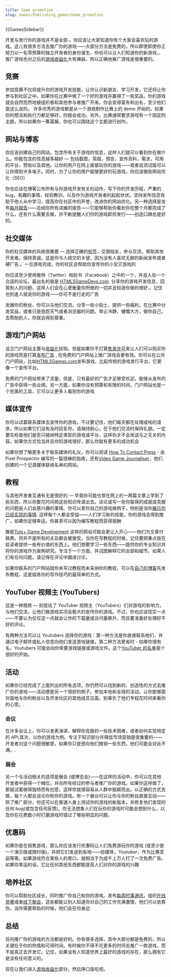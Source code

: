 ```yaml
---
title: Game promotion
slug: Games/Publishing_games/Game_promotion
---
```


{{GamesSidebar}}

开发与发行你的游戏并不是全部.。你应该让大家知道你有个大家会喜欢玩的游戏。这儿有很多方法去推广你的游戏——大部分方法是免费的，所以即使即使你正努力以一名零预算的独立开发者的身份谋生，你也可以让人们知道你的新游戏.。推广游戏也对之后的[游戏收益化](/zh-CN/docs/Games/Techniques/Publishing_games/Game_monetization)大有裨益，所以正确地推广游戏是很重要的。

## 竞赛

参加竞赛不仅将提升你的游戏开发技能，让你认识新朋友、学习开发，它还将让你参与到社区之中。如果你在比赛中做了一个好的游戏并赢得了一些奖品，你的游戏就会自然而然地被组织者和其他参与者推广开来。你会变得富有和出名，至少他们是这么说的。
许多优秀的游戏都是从一个游戏制作比赛上的 demo 开始的。如果你的想法和执行力都足够好，你就会成功。另外，比赛通常要求游戏有一个固定的主题，所以如果你一筹莫展，你也可以围绕这个主题进行创作。

## 网站与博客

你应该创建自己的网站，包含所有关于游戏的信息，这样人们就可以看到你在做什么。你能包含的信息越多越好 — 包括截图，简报，预告，宣传资料，需求，可用的平台，赞助以及其他。让你的用户在网上直接玩你的游戏——或者说测试版可以让你得到许多电子。同时，为了让你的用户能够更好的玩游戏，你应该做些网站优化（SEO）

你也应该在博客公布所有与你游戏开发有关的动作，写下你的开发历程，严重的 bug，有趣的事情，经验教训，以及作为游戏开发者的起起伏伏。坚持发布信息有助于他人从中学习，提高你在社区中的声誉，改进你的网站优化。另一种选择是发布[每月报告](http://dev.end3r.com/?s=monthly+report)——总结你所有进展的报告——它能够帮助你看到你在整个月都完成了什么，还有什么需要去做，并不断提醒人们你的游戏即将发行——创造口碑总是好的。

## 社交媒体

你的社交媒体的风格很重要 — 选择正确的[标签](https://twitter.com/hashtag/gamedev)，交朋结友，参与交流，帮助其他开发者。保持真诚，这是你与人结交的关键，因为没有人喜欢无聊的新闻发布或者硬广告.。一旦游戏完成，你的社区会帮助你宣传你的小宝贝游戏的

你应该至少使用推特（Twitter）和脸书（Facebook）之中的一个，并且入驻一个合适的论坛，最出名的就是 [HTML5GameDevs.com](http://www.html5gamedevs.com/). 分享你的游戏开发信息，回答别人的问题，这样人们会在心里衡量你所做的一切并且知道你做的很好.。记住也别逢人就说你的游戏——你可不是行走的广告

发展你的粉丝，你可以与他们交流，分享一些小贴士，提供一些福利，在比赛中分发奖品，或者只是抱怨天气或者浏览器的问题，举止冷静，慷慨大方，做你自己，去帮助别人，你就会得到尊重。

## 游戏门户网站

设立门户网站主要与[收益化](/zh-CN/docs/Games/Techniques/Publishing_games/Game_monetization)挂钩，但是如果你不打算[售卖许可](/zh-CN/docs/Games/Techniques/Publishing_games/Game_monetization#Licensing)来让人们可以购买你的游戏而是打算[发布广告](/zh-CN/docs/Games/Techniques/Publishing_games/Game_monetization#Advertisements) , 在免费的门户网站上推广游戏会更有效。你可以在公共门户网站，比如[HTML5Games.com](http://html5games.com/)发布游戏，比起传统的游戏发行平台，它更像一个宣传平台。

免费的门户网站带来了流量，但是，只有最好的广告才足够受欢迎，能够从发布的广告中获得一些业绩。另一方面，如果你没有预算和有限的时间，门户网站也是一个完美的工具，它可以让更多人看到你的游戏

## 媒体宣传

你可以试着联系媒体去宣传你的游戏，不过要记住，他们每天都在处理成吨的请求，所以如果它们没有及时回复你，请保持耐心，在于他们交流时保持礼貌。一定要先检查他们是否只接纳特定类型的游戏或平台，这样你才不会发送与之无关的内容。如果你方式恰当并且你的游戏很好，那么你就有更多的成功机会

如果你想了解更多关于联系媒体的礼仪，你可以阅读 [How To Contact Press](http://www.pixelprospector.com/how-to-contact-press/) - 由 Pixel Prospector 编写的一篇很棒的指南，还有[Video Game Journaliser](http://videogamejournaliser.com/)，他们创建的一个记录媒体联络名单的网站。

## 教程

与其他开发者互通有无是很好的 — 毕竟你可能也曾在网上的一两篇文章上学到了些东西，所以你要花时间把这些知识传递出去。谈论或写一些你取得的成就或克服的问题是人们会感兴趣的事情。你可以拿你自己的游戏做例子，特别是当你[展示你已经实现的事情](/zh-CN/docs/Games/Techniques/Controls_Gamepad_API). 这样每个人都会受益——人们学习新的技能，你的游戏会得到推广，如果你足够幸运，你甚至可以因为编写教程而获得报酬

像是[Tuts+ Game Development](http://gamedevelopment.tutsplus.com/) 这样的网站可能会更让人开心——他们为文章付稿费。但并不是所有的主旨都会被接受。当你在写教程的时候，记住要把重点放在给读者提供一些有价值的东西上。他们想要学习一些东西——提供你的专业知识并将你的游戏作为案例研究。专注于一个方面，并试图解释它的全部和细节。如果人们有任何问题，请记得在评论中跟进讨论。

如果你联系的门户网站因你未写过教程而未采纳你的教程，可以在[自己的博客](/zh-CN/docs/Games/Publishing_games/Game_promotion#Website_and_blog)先发布教程，这是锻炼你的写作技巧的最简单的方式。

## YouTuber 视频主 (YouTubers)

这是一种趋势 — 别低估了 YouTuber 视频主（YouTubers）们对游戏的影响力，与他们交流，让他们做游戏实况会极大的宣传你的游戏。不过，你也应该现实一点——不要认为仅仅这一点就会让你的下载量或访问量飙升，而且要准备好处理好不好的评论。

有两种方法可以让 Youtubers 选择你的游戏：第一种方法是你直接联系他们，并通过电子邮件或私人信息向他们发送游戏链接。第二种方法更省时 - 如果你很有名，Youtubers 可能会向你索要游戏链接或游戏文件。这个[YouTuber 的名单](http://videogamecaster.com/big-list-of-youtubers)是个很好的开始。

## 活动

如果你已经完成了上面列出的所有选项，你仍然可以找到新的、创造性的方式去推广你的游戏——活动便是另一个很好的例子。参加本地和全球的活动，让你能够面对面地与你的粉丝以及开发社区的其他成员见面。别辜负了他们专程花时间来看你的心思。.

### 会议

在许多会议上，你可以发表演讲，解释你克服的一些技术困难，或者如何实现特定的 API;其次，以你的游戏为例。专注于知识部分并降低市场营销是很重要的——开发者对这个问题很敏感，如果你只是想向他们推销一些东西，他们可能会对此不满。.

### 展会

另一个与活动相关的选项是展会 (或博览会)——在这样的活动中，你可以在其他开发者中获得一个摊位，并向所有经过的参与者推广你的游戏。如果你这样做了，那就试着做得独特而有创意，这样你就很容易从人群中脱颖而出。以正确的方式去做，每个人都会谈论你和你的游戏。有一个展台可以让你与你的粉丝直接互动——除了推广部分，你还可以在普通人身上测试你的游戏的新版本，并修复他们发现的任何 bug(或包含任何反馈)。你无法想象人们在玩你的游戏时可能会想到什么，以及你在花费数小时打磨游戏时错过了哪些明显的问题。

## 优惠码

如果你是在销售游戏，那么你应该发行优惠码让人们免费游玩你的游戏 (或至少是一个演示版或限时版)，并把它们发送到各地——给媒体，Youtuber，作为比赛奖品等等。如果游戏符合某些人的胃口，就相当于为成千上万人打了一次免费广告。如果你幸运的话，它比任何其他东西都能提高人们对你的游戏的兴趣

## 培养社区

你可以帮助社区成长，同时推广你自己和你的游戏。发布[每周时事通讯](http://gamedevjsweekly.com/)，组织[在线竞赛](http://js13kgames.com/)或者[线下聚会](http://gamedevjs.com/)，这些都能让别人知道你对自己的工作充满激情，他们可以依靠你。当你需要帮助的时候，他们会在你身边

## 总结

任何推广你的游戏的方法都是好的。你有很多选择，其中大部分都是免费的，所以关键在于你的热情和可用时间。有时候你不得不花更多的时间去推广一款游戏，而不是真正去开发它。记住，如果没有人知道世界上最好的游戏的存在，那么拥有它是没有任何意义的。

现在让我们进入[游戏收益化](/zh-CN/docs/Games/Techniques/Publishing_games/Game_monetization)部分，然后挣口饭吃吧。
